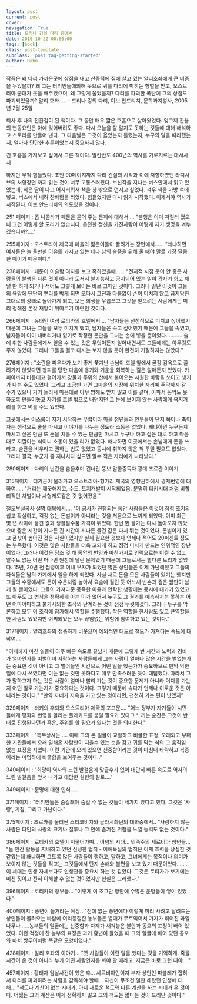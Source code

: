 ```yaml
---
layout: post
current: post
cover:  
navigation: True
title: 드리나 강의 다리 중에서
date: 2010-10-22 00:06:00
tags: [book]
class: post-template
subclass: 'post tag-getting-started'
author: Hahn
---
```


작품은 왜 다리 가까운곳에 상점을 내고 산중턱에 집에 살고 있는 알리호좌에게 큰 비중을 두었을까?
왜 그는 터키인들에의해 못으로 귀를 다리에 박히는 형벌을 받고, 오스트리아 군대가 못을 빼주었으며, 왜 그렇게 울었을까? 다리를 파괴한 폭탄에 그의 상점도 파괴되었을까?
알리 호좌..... - 드리나 강의 다리, 이보 안드리치, 문학과지성사, 2005년 2월 25일

퇴사 후 나의 전환점이 된 책이다.
그 동안 매우 짧은 호흡으로 살아왔었다. 
엊그제 환율의 변동요인은 아예 잊어버려도 좋다. 다시 오늘을 잘 알지도 못하는 것들에 대해 해석하고 스토리를 만들어 낸다.
그 다음날은 그것이 옳았는지 틀렸는지, 누구의 말을 따라했는지, 얼마나 단단한 추론이었는지 중요하지 않다. 

긴 호흡을 가져보고 싶어서 고른 책이다. 
발칸반도 400년의 역사를 가로지르는 대서사시

하지만 무척 힘들었다. 초반 90페이지까지 다리 건설의 시작과 이에 저항하였던 라디사브의 처형장면 까지 읽는 것이 너무 고통스러웠다. 보신각을 지나는 버스안에서 읽고 있었는데, 식은 땀이 나고 어지러워서 책을 창 밖으로 던지고 싶었다. 
겨우 책을 가방 속에 넣고, 버스에서 내려 찬바람을 쐬었다. 힘들었지만 다시 읽기 시작했다.
이제서야 역사가 시작된다. 이보 안드리치의 의도였을 것이다.   

251 페이지 :
폽 니콜라가 페둔을 묻어 주는 문제에 대해서....
"불행은 이미 저질러 졌으니 그건 어떻게 할 도리가 없습니다. 온전한 정신을 가진사람이 어떻게 자기 생명을 겨누겠습니까?...."

255페이지 :
오스트리아 제국에 마을의 젊은이들이 끌려가는 장면에서......
"왜냐하면 여자들은 늘 울만한 이유를 가지고 있는 데다 남의 슬픔을 위해 울 때야 말로 가장 달콤한 때이기 때문이다."

238페이지 :
페둔이 이슬람 여자를 보고 혹하였을때......
"전지적 시점 운이 안 좋은 사람들의 불행은 다른 것이 아니라 도저히 불가능하고 금지되어 있는 일이 갑자기 쉽고 해낼 만 하게 되거나 적어도 그렇게 보이는 바로 그때인 것이다. 그러나 일단 이것이 그들의 욕망에 단단히 뿌리를 박게 되면 또다시 그전과 다름없이 손이 미치지 않고 금지당한 그대로의 상태로 돌아가게 되고, 모든 희생을 무릅쓰고 그것을 얻으려는 사람에게는 미리 정해진 온갖 재앙이 뒤따르기 마련인 것이다.

266페이지 :
유태인 여성 로티카의 호텔에서....
"남자들은 선천적으로 미치고 싶어했기 때문에 그녀는 그들을 모두 미치게 했고, 남자들은 속고 싶어했기 때문에 그들을 속였고, 남자들이 이미 내버리거나 잃기로 작정한 돈만을 그녀는 손에 넣을 뿐이었다. ......... 술에 취한 사람들에게서 얻을 수 있는 것은 무엇이든지 얻어내면서도 그들에게는 아무것도 주지 않았다. 그러나 그들을 결코 다시는 보지 않을 듯이 완전히 거절하지는 않았다."

276페이지 :
 "소란을 피우다가 보기 좋게 쫓겨난 손님이 호텔 앞에서 곧장 감옥으로 끌려가지 않았다면 창피를 당한 다음에 용기와 기운을 회복하는 길은 얼마든지 있었다. 카피아까지 비틀대고 걸어가서 강물과 주위의 산에서 불어오는 시원한 바람을 쏘이고 생기가 나는 수도 있었다. 그리고 조금만 가면 그마을의 시장에 위치한 자리예 주막까지 갈 수가 있으니 거기 들러서 마음대로 아무 방해도 받지 않고 이를 갈며, 아파서 꼼짝도 못하도록 만들어놓고 자기를 호텔 밖으로 내던지던 그 눈에 보이지 않는 사람에게 욕지거리를 하고 벼를 수도 있었다. 
 
 그곳에서는 어스름이 지기 시작하는 무렵이라 마을 청년들과 인부들이 단지 목이나 축이자는 생각으로 술을 마시고 이야기를 나누는 정도라 소동은 없었다. 왜냐하면 누구든지 마시고 싶은 만큼 또 돈을 치를 수 있는 만큼만 마시고 누구나 하고 싶은 대로 하고 마음대로 지껄이는 식이니 소동이 있을 리가 없었다. 왜냐하면 이곳에서는 손님에게 돈을 쓰라고, 술잔을 비우라고 권하는 법도 없었고 동시에 취하지 않은 척 꾸밀 필요도 없었다. 그러다 결국, 누군가 좀 지나치다 싶으면 말수 적은 자리예가 나타났다."  

280페이지 :
다리의 난간을 춤을추며 건너간 뚱보 알콜중독자 광대 초르칸 이야기

315페이지 :
터키군이 물러가고 오스트리아-헝가리 제국의 영향권하에서 경제번영에 대하여.....
"거리는 깨끗해지고, 수도, 토지개발이 시작되었음. 분명히 터키시대 처럼 비합리적인 처벌이나 사형제도같은 것 없어졌음."

철도부설공사 설명 대목에서....
"이 공사가 진행되는 동안 사람들은 이것이 점령 초기의 쉽고 확실하고, 걱정 없는 돈벌이가 아니라는 것을 처음으로 느끼게 되었다. 이미 최근 몇 년 사이에 물건 값과 생활필수품 가격이 뛰었다. 한번 뛴 물가는 다시 돌아오지 않았으며 짧은 시간이 지나든 긴 시간이 지나든 물건 값은 다시 뛰는 것이었다. 돈벌이가 있고 품삯이 높아진 것은 사실이었지만 실제 필요한 것보다 언제나 적어도 20퍼센트 정도는 부족했다. 이것은 많은 사람들을 더욱 고되게 하고 점점 미치게 만드는 인위적인 장난이었다. 그러나 이것은 당초 몇 해 동안의 번영과 마찬가지로 인력으로는 어쩔 수 없고 알수도 없는 어떤 머나먼 원천에 달린 문제였기 때문에 그들로서는 별다른 도리가 없었다. 15년, 20년 전 점령이후 이내 부자가 되었던 많은 상인들은 이제 가난해졌고 그들의 자식들은 남의 가게에서 일을 하게 되었다. 사실 새로 돈을 모은 사람들이 있기는 했지만 그들의 수중에서도 돈이 수은처럼 놀아서 요술에 걸린 듯 어느새 빈손과 검은 뺨만이 남게 될 뿐이었다. 그들이 가져다준 풍족한 이윤과 안락한 생활에는 동시에 대가가 있었고 또 아무도 그 법칙을 정확하게 아는 이가 없어서 누구도 그 결과를 예측하지는 못하는 어떤 어마어마하고 불가사의한 조작의 단계라는 것이 점점 뚜렷해졌다. 그러나 누구를 막론하고 모두 이 조작에 참가해서 역할을 수행했다. 작은 역할을 한사람도 있고 큰역할을 한 사람도 있었지만 어찌되었든 모두 끊임없는 위험에 참여하고 있는 것이다."  

317페이지 :
알리호좌의 정중하게 비웃으며 예외적인 태도로 철도가 가져다는 속도에 대햐여....

"이제까지 마친 일들이 아주 빠른 속도로 끝났기 때문에 그렇게 번 시간과 노력과 경비가 얼마인가를 떠벌이며 자랑하는 사람들에게 그는 사람이 얼마나 많은 시간을 벌었는가는 중요한 것이 아니고 그 벌어들인 시간으로 어떤 일을 했는가가 중요하므로 만약 악한 일에 다시 쓰였다면 이는 없는 것만 못하다고 매우 만족스러운 듯이 대답했다. 따라서 그가 말하고자 하는 것은 사람이 얼마나 빨리 가는 것이 중요한 문제가 아니라 어디를 가는지 어떤 일로 가는지가 중요하다는 것이다. 그렇기 때문에 속다가 언제나 이로운 것은 아니라는 것이다."
"만약 자네가 지옥을 가고 있는 것이라면, 천천히 가는 편이 낫겠지"

329페이지 :
터키의 후퇴와 오스트리아 제국의  포고문....
"어느 정부가 자기들이 시민들에게 평화와 번영을 알리는 플래카드를 붙일 필요가 있다고 느끼는 순간은 그것이 반대로 진행된다던가 혹은, 주위를 할 필요가 있다는 것을 의미한다." 

333페이지 :
"특무상사는 .... 이때 그의 온 얼굴이 교활하고 비굴한 표정, 오래되고 부패한 기관들에서 오래 일해온 사람만이 지을수 있는 눈을 감고 귀를 막는 식의 그 움직임 없는 표정을 지었다. 이런 기관에 오래 있으면 신중함이라는 것이 마침내 타락하고 복종이라는 미명하에 비굴함을 보여주는 것이다.." 

340페이지 :
"희망이 역사의 느린 발걸음에 맞출수가 없어 대단히 빠른 속도로 역사의 느린 발걸음을 앞서 나가고 대담한 실현의 길로...."

349페이지 :
문명에 대한 인식.....

371페이지 :
"터키인들은 숨길래야 숨길 수 없는 것들이 세가지 있다고 했다. 그것은 '사랑', 기침, 그리고 가난이다." 

375페이지 :
조르카를 둘러싼 스티코비치와 글라시촤닌의 대화중에서..
"사랑하지 않는 사람은 타인의 사랑의 크기나 질투나 그 안에 숨겨진 위험을 느낄 능력도 없는 것이다." 

386페이지 :
로티카의 호텔이 저물어가며...
이념의 시대... 민족주의 세르비아 청년들...
"늘 인간 활동을 지배하고 있던 신성한 법칙 - 이해득실의 법칙은 이제 효력을 상실한 것 같았는데 왜냐하면 그토록 많은 사람들이 행하고, 말하고, 그녀에게는 목적이나 의미가 보이지 않는 것들을 적고는 그것들에서 단지 손해와 불편을 보고 있기 때문이었다. ...... 이 세대는 인생 자체보다도 인생관을 중요시 하는 것 같았다. 그것은 로티가가 보기에는 미친 짓이고 전혀 이해할 수 없는 것이었지만 현실은 그러했다."  

396페이지 :
로티카의 장부들...
"이렇게 이 조그만 방안에 수많은 운명들이 쌓여 있었다."

400페이지 :
풍년이 들거라는 예상..
"전에 없는 풍년에다 이렇게 미리 사려고 달려드는 상인들이 몰려오는 바람에 어리둥절한 농부들은 열매가 무르익어서 가지가 휘어진 과일나무나 .....농부들의 얼굴에는 신중함과 자제가 새겨놓은 불안과 동요의 표정이 배어 있었다. 이런 걱정에 찬 농부의 표정은 과거 흉년이 들었을 때 그의 얼굴에 배어 있던 공포와 마치 쌍두이처럼 똑같은 모양이었다." 

428페이지 :
알리 호좌의 이야기...
"옛 사람들이 이런 말을 했다는 것을 기억하게. 죽을 시간이 온 것이 아니라 누가 어떤 사람인지를 봐야 할 때라고. 지금은 바로 그런 때야...."

457페이지 :
황태자 암살사건이 있은 후... 
세르비아인이자 부자 상안인 파블레가 잡혀서 다리를 파괴하려는 사람을 감독해야 할때...
자신이 무조건 일만 해왔던 인생에 대해...
"척도나 계산이 없는 시대가, 아니 새로운 척도와 다른 계산을 하는 시대가 온 것이다. 어쨌든 그의 계산은 이제 정확하지 않고 그의 척도는 짧다는 것이 드러난 것이다." 

